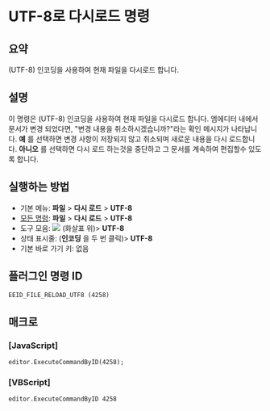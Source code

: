 # UTF-8로 다시로드 명령

## 요약

(UTF-8) 인코딩을 사용하여 현재 파일을 다시로드 합니다.

## 설명

이 명령은 (UTF-8) 인코딩을 사용하여 현재 파일을 다시로드 합니다. 엠에디터 내에서 문서가 변경 되었다면, "변경 내용을 취소하시겠습니까?"라는 확인 메시지가 나타납니다.
**예** 를 선택하면 변경 사항이 저장되지 않고 취소되며 새로운 내용을 다시 로드합니다. **아니오** 를 선택하면 다시 로드 하는것을 중단하고 그 문서를 계속하여
편집할수 있도록 합니다.

## 실행하는 방법

- 기본 메뉴: **파일** \> **다시 로드** \> **UTF-8**
- [모든 명령](../tools/all_commands): **파일** \> **다시 로드** \> **UTF-8**
- 도구 모음: ![](../../images/reload..png) (화살표 위)\> **UTF-8**
- 상태 표시줄: (**인코딩** 을 두 번 클릭)\> **UTF-8**
- 기본 바로 가기 키: 없음

## 플러그인 명령 ID

```
EEID_FILE_RELOAD_UTF8 (4258)
```

## 매크로

### \[JavaScript\]

```
editor.ExecuteCommandByID(4258);
```

### \[VBScript\]

```
editor.ExecuteCommandByID 4258
```
